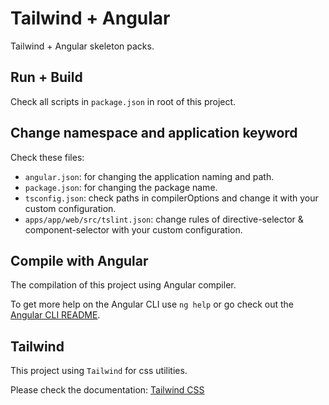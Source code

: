 # Tailwind + Angular

Tailwind + Angular skeleton packs.

## Run + Build

Check all scripts in `package.json` in root of this project.

## Change namespace and application keyword

Check these files:

-   `angular.json`: for changing the application naming and path.
-   `package.json`: for changing the package name.
-   `tsconfig.json`: check paths in compilerOptions and change it with your custom configuration.
-   `apps/app/web/src/tslint.json`: change rules of directive-selector & component-selector with your custom configuration.

## Compile with Angular

The compilation of this project using Angular compiler.

To get more help on the Angular CLI use `ng help` or go check out the [Angular CLI README](https://github.com/angular/angular-cli/blob/master/README.md).

## Tailwind

This project using `Tailwind` for css utilities.

Please check the documentation: [Tailwind CSS](https://tailwindcss.com/docs)
